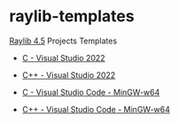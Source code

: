 # raylib-templates

[Raylib 4.5](https://github.com/raysan5/raylib) Projects Templates

* [C - Visual Studio 2022](c-visual-studio)

* [C++ - Visual Studio 2022](cpp-visual-studio)

* [C - Visual Studio Code - MinGW-w64](c-vscode-mingw)

* [C++ - Visual Studio Code - MinGW-w64](cpp-vscode-mingw)

